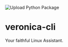 ![Upload Python Package](https://github.com/nirmalhk7/veronica-cli/workflows/Upload%20Python%20Package/badge.svg?branch=master)

# veronica-cli

Your faithful Linux Assistant.
